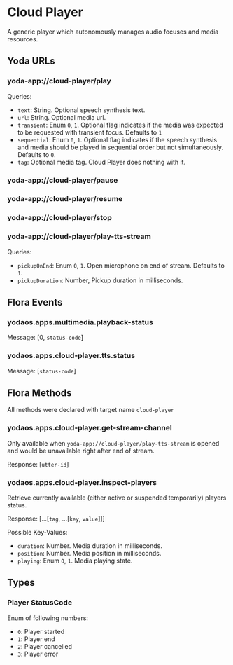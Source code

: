 # Cloud Player

A generic player which autonomously manages audio focuses and media resources.

## Yoda URLs

### yoda-app://cloud-player/play

Queries:
- `text`: String. Optional speech synthesis text.
- `url`: String. Optional media url.
- `transient`: Enum `0`, `1`. Optional flag indicates if the media was expected to be requested with transient focus. Defaults to `1`
- `sequential`: Enum `0`, `1`.  Optional flag indicates if the speech synthesis and media should be played in sequential order but not simultaneously. Defaults to `0`.
- `tag`: Optional media tag. Cloud Player does nothing with it.

### yoda-app://cloud-player/pause

### yoda-app://cloud-player/resume

### yoda-app://cloud-player/stop

### yoda-app://cloud-player/play-tts-stream

Queries:
- `pickupOnEnd`: Enum `0`, `1`. Open microphone on end of stream. Defaults to `1`.
- `pickupDuration`: Number, Pickup duration in milliseconds.

## Flora Events

### yodaos.apps.multimedia.playback-status

Message: [0, `status-code`]

### yodaos.apps.cloud-player.tts.status

Message: [`status-code`]

## Flora Methods

All methods were declared with target name `cloud-player`

### yodaos.apps.cloud-player.get-stream-channel

Only available when `yoda-app://cloud-player/play-tts-stream` is opened and would be unavailable right after end of stream.

Response: [`utter-id`]

### yodaos.apps.cloud-player.inspect-players

Retrieve currently available (either active or suspended temporarily) players status.

Response: [...[`tag`, ...[`key`, `value`]]]

Possible Key-Values:
- `duration`: Number. Media duration in milliseconds.
- `position`: Number. Media position in milliseconds.
- `playing`: Enum `0`, `1`. Media playing state.

## Types

### Player StatusCode

Enum of following numbers:
- `0`: Player started
- `1`: Player end
- `2`: Player cancelled
- `3`: Player error
